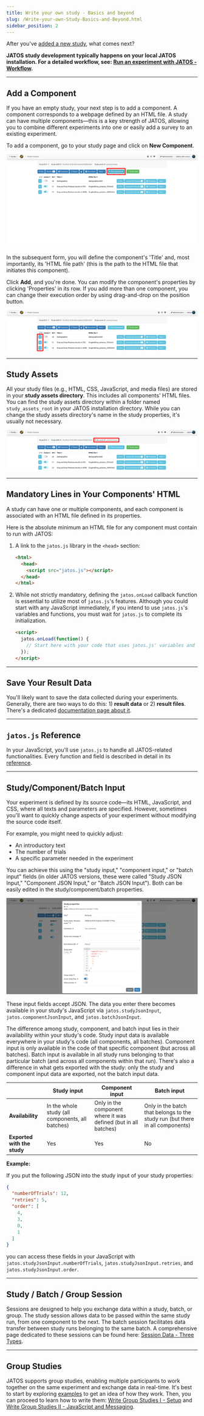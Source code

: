 ```yaml
---
title: Write your own study - Basics and beyond
slug: /Write-your-own-Study-Basics-and-Beyond.html
sidebar_position: 2
---
```


After you've [added a new study](Create-a-new-study.html), what comes next?

**JATOS study development typically happens on your local JATOS installation. For a detailed workflow, see: [Run an experiment with JATOS - Workflow](Run-an-experiment-with-JATOS-Workflow.html).**

-----

## Add a Component

If you have an empty study, your next step is to add a component. A component corresponds to a webpage defined by an HTML file. A study can have multiple components—this is a key strength of JATOS, allowing you to combine different experiments into one or easily add a survey to an existing experiment.

To add a component, go to your study page and click on **New Component**.

![New Component](/img/v39x/new-component.png)

In the subsequent form, you will define the component's 'Title' and, most importantly, its 'HTML file path' (this is the path to the HTML file that initiates this component).

Click **Add**, and you're done. You can modify the component's properties by clicking 'Properties' in its row. If you add more than one component, you can change their execution order by using drag-and-drop on the position button.

![Position Component](/img/v39x/component-position-dragndrop.png)

-----

## Study Assets

All your study files (e.g., HTML, CSS, JavaScript, and media files) are stored in your **study assets directory**. This includes all components' HTML files. You can find the study assets directory within a folder named `study_assets_root` in your JATOS installation directory. While you can change the study assets directory's name in the study properties, it's usually not necessary.

![Position Component](/img/v39x/study-assets-name.png)

-----

## Mandatory Lines in Your Components' HTML

A study can have one or multiple components, and each component is associated with an HTML file defined in its properties.

Here is the absolute minimum an HTML file for any component must contain to run with JATOS:

1.  A link to the `jatos.js` library in the `<head>` section:

    ```html
    <html>
      <head>
        <script src="jatos.js"></script>
      </head>
    </html>
    ```

2.  While not strictly mandatory, defining the `jatos.onLoad` callback function is essential to utilize most of `jatos.js`'s features. Although you could start with any JavaScript immediately, if you intend to use `jatos.js`'s variables and functions, you must wait for `jatos.js` to complete its initialization.

    ```html
    <script>
      jatos.onLoad(function() {
        // Start here with your code that uses jatos.js' variables and functions
      });
    </script>
    ```

-----

## Save Your Result Data

You'll likely want to save the data collected during your experiments. Generally, there are two ways to do this: 1) **result data** or 2) **result files**. There's a dedicated [documentation page about it](Submit-and-upload-data-to-the-server.html).

-----

## `jatos.js` Reference

In your JavaScript, you'll use `jatos.js` to handle all JATOS-related functionalities. Every function and field is described in detail in its [reference](jatos.js-Reference.html).

-----

## Study/Component/Batch Input

Your experiment is defined by its source code—its HTML, JavaScript, and CSS, where all texts and parameters are specified. However, sometimes you'll want to quickly change aspects of your experiment without modifying the source code itself.

For example, you might need to quickly adjust:

  * An introductory text
  * The number of trials
  * A specific parameter needed in the experiment

You can achieve this using the "study input," "component input," or "batch input" fields (in older JATOS versions, these were called "Study JSON Input," "Component JSON Input," or "Batch JSON Input"). Both can be easily edited in the study/component/batch properties.

![Study properties / study input](/img/v39x/study-input.png)

These input fields accept JSON. The data you enter there becomes available in your study's JavaScript via `jatos.studyJsonInput`, `jatos.componentJsonInput`, and `jatos.batchJsonInput`.

The difference among study, component, and batch input lies in their availability within your study's code. Study input data is available everywhere in your study's code (all components, all batches). Component input is only available in the code of that specific component (but across all batches). Batch input is available in all study runs belonging to that particular batch (and across all components within that run). There's also a difference in what gets exported with the study: only the study and component input data are exported, not the batch input data.

| | Study input | Component input | Batch input |
|---|---|---|---|
| **Availability** | In the whole study (all components, all batches) | Only in the component where it was defined (but in all batches) | Only in the batch that belongs to the study run (but there in all components) |
| **Exported with the study** | Yes | Yes | No |

**Example:**

If you put the following JSON into the study input of your study properties:

```json
{
  "numberOfTrials": 12,
  "retries": 5,
  "order": [
    4,
    3,
    0,
    1
  ]
}
```

you can access these fields in your JavaScript with `jatos.studyJsonInput.numberOfTrials`, `jatos.studyJsonInput.retries`, and `jatos.studyJsonInput.order`.

-----

## Study / Batch / Group Session

Sessions are designed to help you exchange data within a study, batch, or group. The study session allows data to be passed within the same study run, from one component to the next. The batch session facilitates data transfer between study runs belonging to the same batch. A comprehensive page dedicated to these sessions can be found here: [Session Data - Three Types](/Session-Data-Three-Types.html).

-----

## Group Studies

JATOS supports group studies, enabling multiple participants to work together on the same experiment and exchange data in real-time. It's best to start by exploring [examples](Example-Group-Studies.html) to get an idea of how they work. Then, you can proceed to learn how to write them: [Write Group Studies I - Setup](Write-Group-Studies-I-Setup.html) and [Write Group Studies II - JavaScript and Messaging](Write-Group-Studies-II-JavaScript-and-Messaging.html).